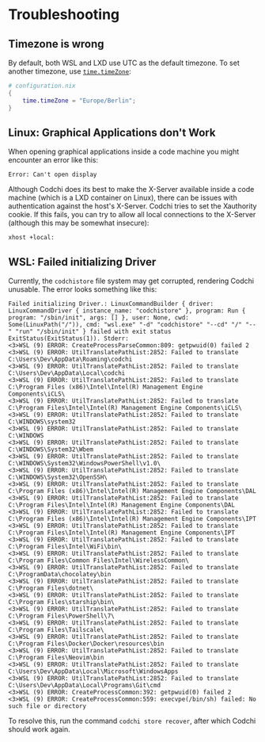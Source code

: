 # Troubleshooting

## Timezone is wrong

By default, both WSL and LXD use UTC as the default timezone. To set another timezone, use [`time.timeZone`](https://search.nixos.org/options?show=time.timeZone):

```nix
# configuration.nix
{
    time.timeZone = "Europe/Berlin";
}
```


## Linux: Graphical Applications don't Work

When opening graphical applications inside a code machine you might encounter an error like this:
```
Error: Can't open display
```
Although Codchi does its best to make the X-Server available inside a code machine (which is a LXD container on Linux), there can be issues with authentication against the host's X-Server. Codchi tries to set the Xauthority cookie. If this fails, you can try to allow all local connections to the X-Server (although this may be somewhat insecure):
```
xhost +local:
```

## WSL: Failed initializing Driver

Currently, the `codchistore` file system may get corrupted, rendering Codchi unusable. The error looks something like this:

```
Failed initializing Driver.: LinuxCommandBuilder { driver: LinuxCommandDriver { instance_name: "codchistore" }, program: Run { program: "/sbin/init", args: [] }, user: None, cwd: Some(LinuxPath("/")), cmd: "wsl.exe" "-d" "codchistore" "--cd" "/" "--" "run" "/sbin/init" } failed with exit status ExitStatus(ExitStatus(1)). Stderr:
<3>WSL (9) ERROR: CreateProcessParseCommon:809: getpwuid(0) failed 2
<3>WSL (9) ERROR: UtilTranslatePathList:2852: Failed to translate C:\Users\Dev\AppData\Roaming\codchi
<3>WSL (9) ERROR: UtilTranslatePathList:2852: Failed to translate C:\Users\Dev\AppData\Local\codchi
<3>WSL (9) ERROR: UtilTranslatePathList:2852: Failed to translate C:\Program Files (x86)\Intel\Intel(R) Management Engine Components\iCLS\
<3>WSL (9) ERROR: UtilTranslatePathList:2852: Failed to translate C:\Program Files\Intel\Intel(R) Management Engine Components\iCLS\
<3>WSL (9) ERROR: UtilTranslatePathList:2852: Failed to translate C:\WINDOWS\system32
<3>WSL (9) ERROR: UtilTranslatePathList:2852: Failed to translate C:\WINDOWS
<3>WSL (9) ERROR: UtilTranslatePathList:2852: Failed to translate C:\WINDOWS\System32\Wbem
<3>WSL (9) ERROR: UtilTranslatePathList:2852: Failed to translate C:\WINDOWS\System32\WindowsPowerShell\v1.0\
<3>WSL (9) ERROR: UtilTranslatePathList:2852: Failed to translate C:\WINDOWS\System32\OpenSSH\
<3>WSL (9) ERROR: UtilTranslatePathList:2852: Failed to translate C:\Program Files (x86)\Intel\Intel(R) Management Engine Components\DAL
<3>WSL (9) ERROR: UtilTranslatePathList:2852: Failed to translate C:\Program Files\Intel\Intel(R) Management Engine Components\DAL
<3>WSL (9) ERROR: UtilTranslatePathList:2852: Failed to translate C:\Program Files (x86)\Intel\Intel(R) Management Engine Components\IPT
<3>WSL (9) ERROR: UtilTranslatePathList:2852: Failed to translate C:\Program Files\Intel\Intel(R) Management Engine Components\IPT
<3>WSL (9) ERROR: UtilTranslatePathList:2852: Failed to translate C:\Program Files\Intel\WiFi\bin\
<3>WSL (9) ERROR: UtilTranslatePathList:2852: Failed to translate C:\Program Files\Common Files\Intel\WirelessCommon\
<3>WSL (9) ERROR: UtilTranslatePathList:2852: Failed to translate C:\ProgramData\chocolatey\bin
<3>WSL (9) ERROR: UtilTranslatePathList:2852: Failed to translate C:\Program Files\dotnet\
<3>WSL (9) ERROR: UtilTranslatePathList:2852: Failed to translate C:\Program Files\starship\bin\
<3>WSL (9) ERROR: UtilTranslatePathList:2852: Failed to translate C:\Program Files\PowerShell\7\
<3>WSL (9) ERROR: UtilTranslatePathList:2852: Failed to translate C:\Program Files\Tailscale\
<3>WSL (9) ERROR: UtilTranslatePathList:2852: Failed to translate C:\Program Files\Docker\Docker\resources\bin
<3>WSL (9) ERROR: UtilTranslatePathList:2852: Failed to translate C:\Program Files\Neovim\bin
<3>WSL (9) ERROR: UtilTranslatePathList:2852: Failed to translate C:\Users\Dev\AppData\Local\Microsoft\WindowsApps
<3>WSL (9) ERROR: UtilTranslatePathList:2852: Failed to translate C:\Users\Dev\AppData\Local\Programs\Git\cmd
<3>WSL (9) ERROR: CreateProcessCommon:392: getpwuid(0) failed 2
<3>WSL (9) ERROR: CreateProcessCommon:559: execvpe(/bin/sh) failed: No such file or directory
```

To resolve this, run the command `codchi store recover`, after which Codchi should work again.
